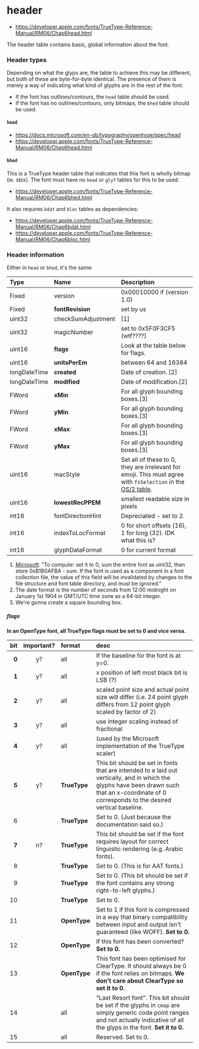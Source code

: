 # header

- https://developer.apple.com/fonts/TrueType-Reference-Manual/RM06/Chap6head.html

The header table contains basic, global information about the font.


### Header types
Depending on what the glyps are, the table to achieve this may be different, but both of these are byte-for-byte identical. The presence of them is merely a way of indicating what kind of glyphs are in the rest of the font.

- If the font has outlines/contours, the `head` table should be used.
- If the font has no outlines/contours, only bitmaps, the `bhed` table should be used.


#### `head`
- https://docs.microsoft.com/en-gb/typography/opentype/spec/head
- https://developer.apple.com/fonts/TrueType-Reference-Manual/RM06/Chap6head.html

#### `bhed`
This is a TrueType header table that indicates that this font is wholly bitmap (ie. sbix). The font must have no `head` or `glyf` tables for this to be used.

- https://developer.apple.com/fonts/TrueType-Reference-Manual/RM06/Chap6bhed.html

It also requires `bdat` and `bloc` tables as dependencies:

- https://developer.apple.com/fonts/TrueType-Reference-Manual/RM06/Chap6bdat.html
- https://developer.apple.com/fonts/TrueType-Reference-Manual/RM06/Chap6bloc.html


### Header information

Either in `head` or `bhed`, it's the same:

| Type     | Name    | Description |
|:--------|:--------|:---------|
| Fixed	| version	| 0x00010000 if (version 1.0) |
| Fixed	| **fontRevision**	| set by us |
| uint32	| checkSumAdjustment |	[1] |
| uint32	| magicNumber	| set to 0x5F0F3CF5 (wtf????) |
| uint16	| **flags**	| Look at the table below for flags. |
| uint16 | **unitsPerEm** | between 64 and 16384 |
| longDateTime | **created**	| Date of creation. [2] |
| longDateTime	| **modified**	| Date of modification.[2] |
| FWord | **xMin** | For all glyph bounding boxes.[3] |
| FWord | **yMin** | For all glyph bounding boxes.[3] |
| FWord | **xMax** | For all glyph bounding boxes.[3] |
| FWord | **yMax** | For all glyph bounding boxes.[3] |
| uint16 | macStyle | Set all of these to 0, they are irrelevant for emoji. This must agree with `fsSelection` in the [OS/2 table](os_2.md). |
| uint16 | **lowestRecPPEM** | smallest readable size in pixels |
| int16 | fontDirectionHint | Depreciated - set to 2. |
| int16 | indexToLocFormat | 0 for short offsets (16), 1 for long (32). IDK what this is? |
| int16 | glyphDataFormat | 0 for current format |

1. [Microsoft](https://docs.microsoft.com/en-gb/typography/opentype/spec/head): "To compute: set it to 0, sum the entire font as uint32, then store 0xB1B0AFBA - sum. If the font is used as a component in a font collection file, the value of this field will be invalidated by changes to the file structure and font table directory, and must be ignored."
1. The date format is the number of seconds from 12:00 midnight on January 1st 1904 in GMT/UTC time zone as a 64-bit integer.
2. We're gonna create a square bounding box.


##### flags

**In an OpenType font, all TrueType flags must be set to 0 and vice versa.**

| bit | important? | format | desc  |
|---:|:---:|:-----|:-----|
| **0** | y? | all | If the baseline for the font is at y=0. |
| **1** | y? | all |x position of left most black bit is LSB (?) |
| **2** | y? | all |scaled point size and actual point size will differ (i.e. 24 point glyph differs from 12 point glyph scaled by factor of 2) |
| **3** | y? | all |use integer scaling instead of fractional |
| **4** | y? | all |(used by the Microsoft implementation of the TrueType scaler) |
| **5** | y? | **TrueType** |This bit should be set in fonts that are intended to e laid out vertically, and in which the glyphs have been drawn such that an x-coordinate of 0 corresponds to the desired vertical baseline. |
| 6 |  | **TrueType** |Set to 0. (Just because the documentation said so.) |
| **7** | n? | **TrueType** | This bit should be set if the font requires layout for correct linguistic rendering (e.g. Arabic fonts). |
| 8 |  | **TrueType** | Set to 0. (This is for AAT fonts.) |
| 9 |  | **TrueType** | Set to 0. (This bit should be set if the font contains any strong right-to-left glyphs.) |
| 10 |  | **TrueType** | Set to 0. |
| 11 |  | **OpenType** | Set to 1 if this font is compressed in a way that binary compatibility between input and output isn't guaranteed (like WOFF). **Set to 0.** |
| 12 |  | **OpenType** | If this font has been converted? **Set to 0.** |
| 13 |  | **OpenType** | This font has been optimised for ClearType. It should always be 0 if the font relies on bitmaps. **We don't care about ClearType so set it to 0.** |
| 14 | | all | "Last Resort font". This bit should be set if the glyphs in `cmap` are simply generic code point ranges and not actually indicative of all the glyps in the font. **Set it to 0.**
| 15 | | all | Reserved. Set to 0. |

